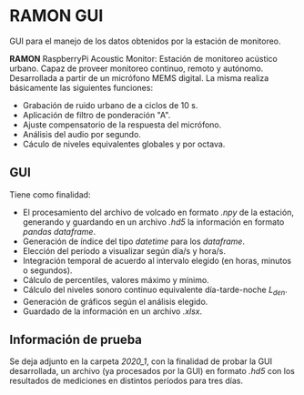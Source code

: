 # RAMON GUI
GUI para el manejo de los datos obtenidos por la estación de monitoreo.

**RAMON** RaspberryPi Acoustic Monitor:
Estación de monitoreo acústico urbano. Capaz de proveer monitoreo continuo, remoto y autónomo. Desarrollada a partir de un micrófono MEMS digital. La misma realiza básicamente las siguientes funciones:

- Grabación de ruido urbano de a ciclos de 10 s.
- Aplicación de filtro de ponderación "A".
- Ajuste compensatorio de la respuesta del micrófono.
- Análisis del audio por segundo.
- Cáculo de niveles equivalentes globales y por octava.

## GUI

Tiene como finalidad: 

- El procesamiento del archivo de volcado en formato *.npy* de la estación, generando y guardando en un archivo *.hd5* la información en formato *pandas dataframe*.
- Generación de índice del tipo *datetime* para los *dataframe*.
- Elección del período a visualizar según día/s y hora/s.
- Integración temporal de acuerdo al intervalo elegido (en horas, minutos o segundos).
- Cálculo de percentiles, valores máximo y mínimo. 
- Cálculo del niveles sonoro continuo equivalente día-tarde-noche $L_{den}$.
- Generación de gráficos según el análisis elegido.
- Guardado de la información en un archivo *.xlsx*.

## Información de prueba

Se deja adjunto en la carpeta *2020_1*, con la finalidad de probar la GUI desarrollada, un archivo (ya procesados por la GUI) en formato *.hd5* con los resultados de mediciones en distintos períodos para tres días.
